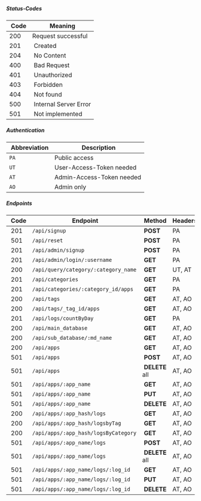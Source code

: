 ##### Status-Codes

| Code | Meaning |
|------|---------|
| <span class="green">200</span> | Request successful |
| <span class="green">201</span> | Created |
| <span class="green">204</span> | No Content |
| <span class="red">400</span> | Bad Request |
| <span class="red">401</span> | Unauthorized |
| <span class="red">403</span> | Forbidden |
| <span class="red">404</span> | Not found |
| <span class="red">500</span> | Internal Server Error |
| <span class="blue">501</span> | Not implemented |


##### Authentication

| Abbreviation | Description |
|--------------|-------------|
| `PA` | Public access |
| `UT` | User-Access-Token needed |
| `AT` | Admin-Access-Token needed |
| `AO` | Admin only |


##### Endpoints

| Code | Endpoint | Method | Headers | Query |
|------|----------|--------|---------|-------|
| <span class="green">201</span> | `/api/signup` | **POST** | PA | |
| <span class="blue">501</span> | `/api/reset` | **POST** | PA | |
| <span class="green">201</span> | `/api/admin/signup` | **POST** | PA | |
| <span class="green">201</span> | `/api/admin/login/:username` | **GET** | PA | |
| <span class="green">200</span> | `/api/query/category/:category_name` | **GET** | UT, AT | |
| <span class="green">201</span> | `/api/categories` | **GET** | PA | |
| <span class="green">201</span> | `/api/categories/:category_id/apps` | **GET** | PA | |
| <span class="green">200</span> | `/api/tags` | **GET** | AT, AO | |
| <span class="green">200</span> | `/api/tags/_tag_id/apps` | **GET** | AT, AO | |
| <span class="green">201</span> | `/api/logs/countByDay` | **GET** | PA | |
| <span class="green">200</span> | `/api/main_database` | **GET** | AT, AO | |
| <span class="green">200</span> | `/api/sub_database/:md_name` | **GET** | AT, AO | |
| <span class="green">200</span> | `/api/apps` | **GET** | AT, AO | |
| <span class="blue">501</span> | `/api/apps` | **POST** | AT, AO | |
| <span class="blue">501</span> | `/api/apps` | **DELETE** all | AT, AO | |
| <span class="blue">501</span> | `/api/apps/:app_name` | **GET** | AT, AO | |
| <span class="blue">501</span> | `/api/apps/:app_name` | **PUT** | AT, AO | |
| <span class="blue">501</span> | `/api/apps/:app_name` | **DELETE** | AT, AO | |
| <span class="green">200</span> | `/api/apps/:app_hash/logs` | **GET** | AT, AO | |
| <span class="green">200</span> | `/api/apps/:app_hash/logsbyTag` | **GET** | AT, AO | |
| <span class="green">200</span> | `/api/apps/:app_hash/logsByCategory` | **GET** | AT, AO | |
| <span class="blue">501</span> | `/api/apps/:app_name/logs` | **POST** | AT, AO | |
| <span class="blue">501</span> | `/api/apps/:app_name/logs` | **DELETE** all | AT, AO | |
| <span class="blue">501</span> | `/api/apps/:app_name/logs/:log_id` | **GET** | AT, AO | |
| <span class="blue">501</span> | `/api/apps/:app_name/logs/:log_id` | **PUT** | AT, AO | |
| <span class="blue">501</span> | `/api/apps/:app_name/logs/:log_id` | **DELETE** | AT, AO | |
